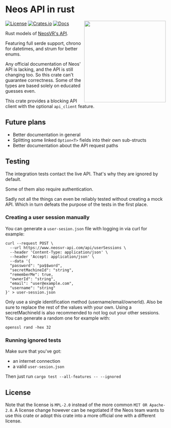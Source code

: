 # Neos API in rust

<img align="right" width="256" height="256" src="https://git.ljoonal.xyz/ljoonal/neos_rs/raw/logo.png"/>

[![License](https://img.shields.io/crates/l/neos.svg)](https://git.ljoonal.xyz/ljoonal/neos_rs/src/LICENSE)
[![Crates.io](https://img.shields.io/crates/v/neos.svg)](https://crates.io/crates/neos)
[![Docs](https://docs.rs/neos/badge.svg)](https://docs.rs/crate/neos/)

Rust models of [NeosVR's API](https://wiki.neosvr.com/docfx/api/).

Featuring full serde support, chrono for datetimes, and strum for better enums.

Any official documentation of Neos' API is lacking, and the API is still changing too.
So this crate can't guarantee correctness.
Some of the types are based solely on educated guesses even.

This crate provides a blocking API client with the optional `api_client` feature.

## Future plans

- Better documentation in general
- Splitting some linked `Option<T>` fields into their own sub-structs
- Better documentation about the API request paths

## Testing

The integration tests contact the live API.
That's why they are ignored by default.

Some of them also require authentication.

Sadly not all the things can even be reliably tested without creating a mock API.
Which in turn defeats the purpose of the tests in the first place.

### Creating a user session manually

You can generate a `user-sesion.json` file with logging in via curl for example:

```shell
curl --request POST \
  --url https://www.neosvr-api.com/api/userSessions \
  --header 'Content-Type: application/json' \
  --header 'Accept: application/json' \
  --data '{
  "password": "pa$$word",
  "secretMachineId": "string",
  "rememberMe": true,
  "ownerId": "string",
  "email": "user@example.com",
  "username": "string"
}' > user-session.json
```

Only use a single identification method (username/email/ownerId).
Also be sure to replace the rest of the values with your own.
Using a secretMachineId is also recommended to not log out your other sessions.
You can generate a random one for example with:

```shell
openssl rand -hex 32
```

### Running ignored tests

Make sure that you've got:

- an internet connection
- a valid `user-sesion.json`

Then just run `cargo test --all-features -- --ignored`

## License

Note that the license is `MPL-2.0` instead of the more common `MIT OR Apache-2.0`.
A license change however can be negotiated if the Neos team wants to use this crate or adopt this crate into a more official one with a different license.
